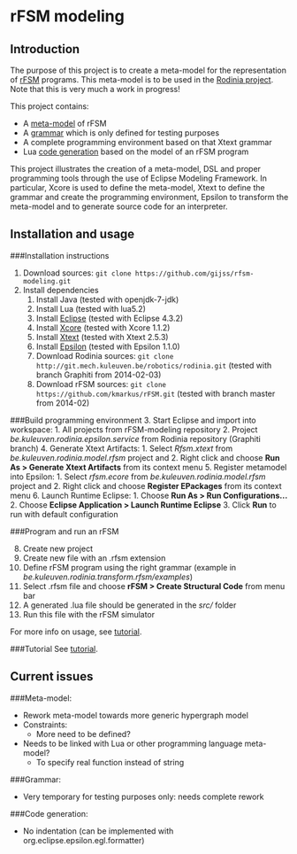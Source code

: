rFSM modeling
===

Introduction
---
The purpose of this project is to create a meta-model for the representation of [rFSM](http://people.mech.kuleuven.be/~mklotzbucher/rfsm/README.html) programs. This meta-model is to be used in the [Rodinia project](http://www.roboticsmodelling.eu/tooling/rodinia). Note that this is very much a work in progress!

This project contains:
* A [meta-model](https://github.com/gijss/rfsm-modeling/blob/master/be.kuleuven.rodinia.model.rfsm/model/rfsm.xcore) of rFSM
* A [grammar](https://github.com/gijss/rfsm-modeling/blob/master/be.kuleuven.rodinia.dsl.rfsm/be.kuleuven.rodinia.dsl.rfsm/src/be/kuleuven/rodinia/dsl/Rfsm.xtext) which is only defined for testing purposes
* A complete programming environment based on that Xtext grammar
* Lua [code generation](https://github.com/gijss/rfsm-modeling/tree/master/be.kuleuven.rodinia.transform.rfsm/epsilon) based on the model of an rFSM program

This project illustrates the creation of a meta-model, DSL and proper programming tools through the use of Eclipse Modeling Framework. In particular, Xcore is used to define the meta-model, Xtext to define the grammar and create the programming environment, Epsilon to transform the meta-model and to generate source code for an interpreter.

Installation and usage
---
###Installation instructions
1. Download sources: `git clone https://github.com/gijss/rfsm-modeling.git`
2. Install dependencies
    1. Install Java (tested with openjdk-7-jdk)
    2. Install Lua (tested with lua5.2)
    3. Install [Eclipse](https://www.eclipse.org/downloads/) (tested with Eclipse 4.3.2)
    4. Install [Xcore](https://wiki.eclipse.org/Xcore) (tested with Xcore 1.1.2)
    5. Install [Xtext](https://www.eclipse.org/Xtext/) (tested with Xtext 2.5.3)
    6. Install [Epsilon](https://www.eclipse.org/epsilon/) (tested with Epsilon 1.1.0)
    7. Download Rodinia sources: `git clone http://git.mech.kuleuven.be/robotics/rodinia.git` (tested with branch Graphiti from 2014-02-03)
    8. Download rFSM sources: `git clone https://github.com/kmarkus/rFSM.git` (tested with branch master from 2014-02)

###Build programming environment
3. Start Eclipse and import into workspace:
    1. All projects from rFSM-modeling repository
    2. Project _be.kuleuven.rodinia.epsilon.service_ from Rodinia repository (Graphiti branch)
4. Generate Xtext Artifacts:
    1. Select _Rfsm.xtext_ from _be.kuleuven.rodinia.model.rfsm_ project and
    2. Right click and choose __Run As > Generate Xtext Artifacts__ from its context menu
5. Register metamodel into Epsilon:
    1. Select _rfsm.ecore_ from _be.kuleuven.rodinia.model.rfsm_ project and
    2. Right click and choose __Register EPackages__ from its context menu
6. Launch Runtime Eclipse:
    1. Choose __Run As > Run Configurations...__
    2. Choose __Eclipse Application > Launch Runtime Eclipse__
    3. Click __Run__ to run with default configuration

###Program and run an rFSM

8. Create new project
10. Create new file with an .rfsm extension
11. Define rFSM program using the right grammar (example in _be.kuleuven.rodinia.transform.rfsm/examples_)
12. Select .rfsm file and choose __rFSM > Create Structural Code__ from menu bar
13. A generated .lua file should be generated in the _src/_ folder
14. Run this file with the rFSM simulator

For more info on usage, see [tutorial](https://github.com/gijss/rfsm-modeling/blob/master/doc/demo.md).

###Tutorial
See [tutorial](https://github.com/gijss/rfsm-modeling/blob/master/doc/demo.md).

Current issues
---
###Meta-model:
* Rework meta-model towards more generic hypergraph model
* Constraints:
    * More need to be defined?
* Needs to be linked with Lua or other programming language meta-model?
    * To specify real function instead of string

###Grammar:
* Very temporary for testing purposes only: needs complete rework

###Code generation:
* No indentation (can be implemented with org.eclipse.epsilon.egl.formatter)
